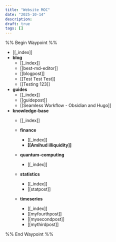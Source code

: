 ```yaml
---
title: "Website MOC"
date: "2025-10-14"
description:
draft: true
tags: []
---
```

%% Begin Waypoint %%
- [[_index]]
- **blog**
	- [[_index]]
	- [[best-md-editor]]
	- [[blogpost]]
	- [[Test Test Test]]
	- [[Testing 123]]
- **guides**
	- [[_index]]
	- [[guidepost]]
	- [[Seamless Workflow - Obsidian and Hugo]]
- **knowledge-base**
	- [[_index]]
	- **finance**
		- [[_index]]
		- **[[Amihud illiquidity]]**

	- **quantum-computing**
		- [[_index]]
	- **statistics**
		- [[_index]]
		- [[statpost]]
	- **timeseries**
		- [[_index]]
		- [[myfourthpost]]
		- [[mysecondpost]]
		- [[mythirdpost]]

%% End Waypoint %%